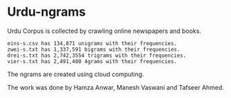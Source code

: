 # Urdu-ngrams
Urdu Corpus is collected by crawling online newspapers and books.

    eins-s.csv has 134,871 unigrams with their frequencies.
    zwei-s.txt has 1,337,591 bigrams with their frequencies.
    drei-s.txt has 2,742,3554 trigrams with their frequencies.
    vier-s.txt has 2,491,480 4grams with their frequencies.

The ngrams are created using cloud computing.

The work was done by Hamza Anwar, Manesh Vaswani and Tafseer Ahmed.
